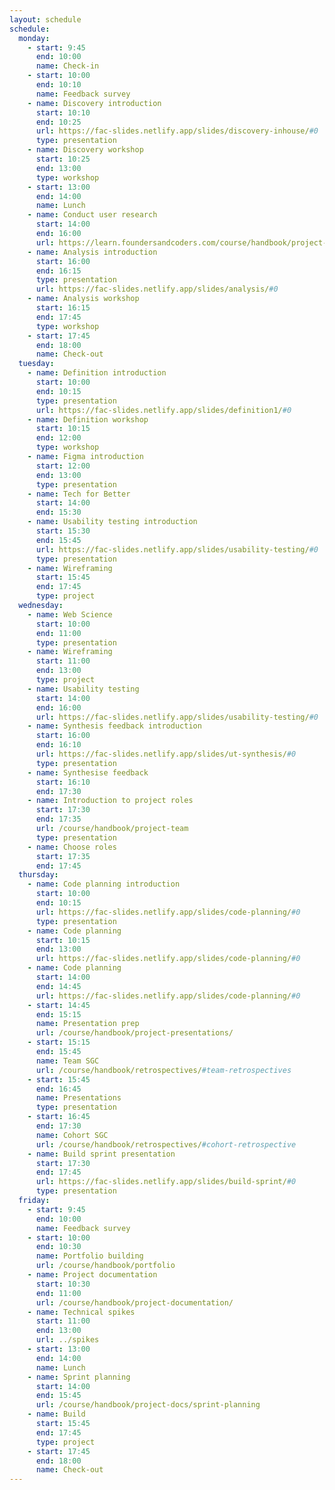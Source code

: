 ```yaml
---
layout: schedule
schedule:
  monday:
    - start: 9:45
      end: 10:00
      name: Check-in
    - start: 10:00
      end: 10:10
      name: Feedback survey
    - name: Discovery introduction
      start: 10:10
      end: 10:25
      url: https://fac-slides.netlify.app/slides/discovery-inhouse/#0
      type: presentation
    - name: Discovery workshop
      start: 10:25
      end: 13:00
      type: workshop
    - start: 13:00
      end: 14:00
      name: Lunch
    - name: Conduct user research
      start: 14:00
      end: 16:00
      url: https://learn.foundersandcoders.com/course/handbook/project-docs/user-research/
    - name: Analysis introduction
      start: 16:00
      end: 16:15
      type: presentation
      url: https://fac-slides.netlify.app/slides/analysis/#0
    - name: Analysis workshop
      start: 16:15
      end: 17:45
      type: workshop
    - start: 17:45
      end: 18:00
      name: Check-out
  tuesday:
    - name: Definition introduction
      start: 10:00
      end: 10:15
      type: presentation
      url: https://fac-slides.netlify.app/slides/definition1/#0
    - name: Definition workshop
      start: 10:15
      end: 12:00
      type: workshop
    - name: Figma introduction
      start: 12:00
      end: 13:00
      type: presentation
    - name: Tech for Better
      start: 14:00
      end: 15:30
    - name: Usability testing introduction
      start: 15:30
      end: 15:45
      url: https://fac-slides.netlify.app/slides/usability-testing/#0
      type: presentation
    - name: Wireframing
      start: 15:45
      end: 17:45
      type: project
  wednesday:
    - name: Web Science
      start: 10:00
      end: 11:00
      type: presentation
    - name: Wireframing
      start: 11:00
      end: 13:00
      type: project
    - name: Usability testing
      start: 14:00
      end: 16:00
      url: https://fac-slides.netlify.app/slides/usability-testing/#0
    - name: Synthesis feedback introduction
      start: 16:00
      end: 16:10
      url: https://fac-slides.netlify.app/slides/ut-synthesis/#0
      type: presentation
    - name: Synthesise feedback
      start: 16:10
      end: 17:30
    - name: Introduction to project roles
      start: 17:30
      end: 17:35
      url: /course/handbook/project-team
      type: presentation
    - name: Choose roles
      start: 17:35
      end: 17:45
  thursday:
    - name: Code planning introduction
      start: 10:00
      end: 10:15
      url: https://fac-slides.netlify.app/slides/code-planning/#0
      type: presentation
    - name: Code planning
      start: 10:15
      end: 13:00
      url: https://fac-slides.netlify.app/slides/code-planning/#0
    - name: Code planning
      start: 14:00
      end: 14:45
      url: https://fac-slides.netlify.app/slides/code-planning/#0
    - start: 14:45
      end: 15:15
      name: Presentation prep
      url: /course/handbook/project-presentations/
    - start: 15:15
      end: 15:45
      name: Team SGC
      url: /course/handbook/retrospectives/#team-retrospectives
    - start: 15:45
      end: 16:45
      name: Presentations
      type: presentation
    - start: 16:45
      end: 17:30
      name: Cohort SGC
      url: /course/handbook/retrospectives/#cohort-retrospective
    - name: Build sprint presentation
      start: 17:30
      end: 17:45
      url: https://fac-slides.netlify.app/slides/build-sprint/#0
      type: presentation
  friday:
    - start: 9:45
      end: 10:00
      name: Feedback survey
    - start: 10:00
      end: 10:30
      name: Portfolio building
      url: /course/handbook/portfolio
    - name: Project documentation
      start: 10:30
      end: 11:00
      url: /course/handbook/project-documentation/
    - name: Technical spikes
      start: 11:00
      end: 13:00
      url: ../spikes
    - start: 13:00
      end: 14:00
      name: Lunch
    - name: Sprint planning
      start: 14:00
      end: 15:45
      url: /course/handbook/project-docs/sprint-planning
    - name: Build
      start: 15:45
      end: 17:45
      type: project
    - start: 17:45
      end: 18:00
      name: Check-out
---
```

